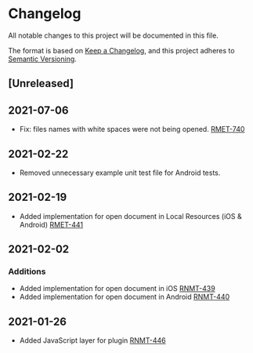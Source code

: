 # Changelog
All notable changes to this project will be documented in this file.

The format is based on [Keep a Changelog](https://keepachangelog.com/en/1.0.0/),
and this project adheres to [Semantic Versioning](https://semver.org/spec/v2.0.0.html).

## [Unreleased]

## 2021-07-06
- Fix: files names with white spaces were not being opened. [RMET-740](https://outsystemsrd.atlassian.net/browse/RMET-740)
## 2021-02-22
- Removed unnecessary example unit test file for Android tests.
## 2021-02-19
- Added implementation for open document in Local Resources (iOS & Android) [RMET-441](https://outsystemsrd.atlassian.net/browse/RMET-441)

## 2021-02-02
### Additions
- Added implementation for open document in iOS [RNMT-439](https://outsystemsrd.atlassian.net/browse/RMET-439)
- Added implementation for open document in Android [RNMT-440](https://outsystemsrd.atlassian.net/browse/RMET-440)

## 2021-01-26
- Added JavaScript layer for plugin [RNMT-446](https://outsystemsrd.atlassian.net/browse/RMET-446)

